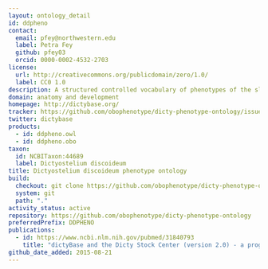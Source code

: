 ```yaml
---
layout: ontology_detail
id: ddpheno
contact:
  email: pfey@northwestern.edu
  label: Petra Fey
  github: pfey03
  orcid: 0000-0002-4532-2703
license:
  url: http://creativecommons.org/publicdomain/zero/1.0/
  label: CC0 1.0
description: A structured controlled vocabulary of phenotypes of the slime-mould <i>Dictyostelium discoideum</i>.
domain: anatomy and development
homepage: http://dictybase.org/
tracker: https://github.com/obophenotype/dicty-phenotype-ontology/issues
twitter: dictybase
products:
  - id: ddpheno.owl
  - id: ddpheno.obo
taxon:
  id: NCBITaxon:44689
  label: Dictyostelium discoideum
title: Dictyostelium discoideum phenotype ontology
build:
  checkout: git clone https://github.com/obophenotype/dicty-phenotype-ontology.git
  system: git
  path: "."
activity_status: active
repository: https://github.com/obophenotype/dicty-phenotype-ontology
preferredPrefix: DDPHENO
publications:
  - id: https://www.ncbi.nlm.nih.gov/pubmed/31840793
    title: "dictyBase and the Dicty Stock Center (version 2.0) - a progress report"
github_date_added: 2015-08-21
---
```

